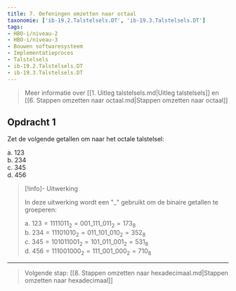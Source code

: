 ```yaml
---
title: 7. Oefeningen omzetten naar octaal
taxonomie: ['ib-19.2.Talstelsels.DT', 'ib-19.3.Talstelsels.DT']
tags:
- HBO-i/niveau-2
- HBO-i/niveau-3
- Bouwen softwaresysteem
- Implementatieproces
- Talstelsels
- ib-19.2.Talstelsels.DT
- ib-19.3.Talstelsels.DT
---
```


> Meer informatie over [[1. Uitleg talstelsels.md|Uitleg talstelsels]]
> en [[6. Stappen omzetten naar octaal.md|Stappen omzetten naar octaal]]

## Opdracht 1

Zet de volgende getallen om naar het octale talstelsel:

a. 123\
b. 234\
c. 345\
d. 456

> [!info]- Uitwerking
>
> In deze uitwerking wordt een "_" gebruikt om de binaire getallen te
> groeperen:
> 
> a. $123 = 1111011_2 =  001\_111\_011_2 = 173_8$\
> b. $234 = 11101010_2 = 011\_101\_010_2 = 352_8$\
> c. $345 = 101011001_2 = 101\_011\_001_2 = 531_8$\
> d. $456 = 111001000_2 = 111\_001\_000_2 = 710_8$

---

> Volgende stap: [[8. Stappen omzetten naar hexadecimaal.md|Stappen omzetten naar hexadecimaal]]
